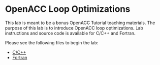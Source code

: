 OpenACC Loop Optimizations
==========================

This lab is meant to be a bonus OpenACC Tutorial teaching materials.
The purpose of this lab is to introduce OpenACC loop optimizations. Lab
instructions and source code is available for C/C++ and Fortran.

Please see the following files to begin the lab:

* [C/C++](English/C/README.md)
* [Fortran](English/Fortran/README.md)


<!--
Additional Resources
--------------------
* [Associated Slides](#)
-->
